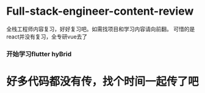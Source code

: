 # Full-stack-engineer-content-review
全栈工程师内容复习，好好复习吧。如需找项目和学习内容请向前翻。
可惜的是react并没有复习，全专研vue去了
### 开始学习flutter hyBrid
# 好多代码都没有传，找个时间一起传了吧
